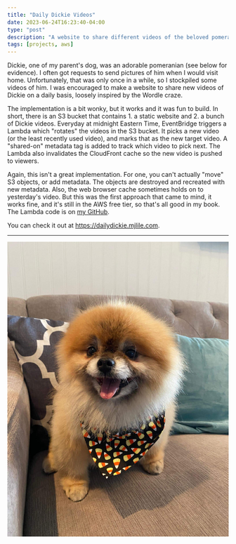 ```yaml
---
title: "Daily Dickie Videos"
date: 2023-06-24T16:23:40-04:00
type: "post"
description: "A website to share different videos of the beloved pomeranian, Dickie"
tags: [projects, aws]
---
```


Dickie, one of my parent's dog, was an adorable pomeranian (see below for evidence). I often got requests to send pictures of him when I would visit home. Unfortunately, that was only once in a while, so I stockpiled some videos of him. I was encouraged to make a website to share new videos of Dickie on a daily basis, loosely inspired by the Wordle craze.

The implementation is a bit wonky, but it works and it was fun to build. In short, there is an S3 bucket that contains 1. a static website and 2. a bunch of Dickie videos. Everyday at midnight Eastern Time, EventBridge triggers a Lambda which "rotates" the videos in the S3 bucket. It picks a new video (or the least recently used video), and marks that as the new target video. A "shared-on" metadata tag is added to track which video to pick next. The Lambda also invalidates the CloudFront cache so the new video is pushed to viewers.

Again, this isn't a great implementation. For one, you can't actually "move" S3 objects, or add metadata. The objects are destroyed and recreated with new metadata. Also, the web browser cache sometimes holds on to yesterday's video. But this was the first approach that came to mind, it works fine, and it's still in the AWS free tier, so that's all good in my book. The Lambda code is on [my GitHub](https://github.com/mjlile/daily-dickie-rotator).

You can check it out at https://dailydickie.mjlile.com. 

---

![Dickie with his Halloween bandana](dickie.jpg)